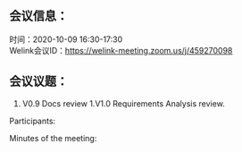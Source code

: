 会议信息：
------------

时间：2020-10-09 16:30-17:30  
Welink会议ID：https://welink-meeting.zoom.us/j/459270098


会议议题：
------------
 1. V0.9 Docs review
 1.V1.0 Requirements Analysis review.

Participants:    


 
Minutes of the meeting:  






